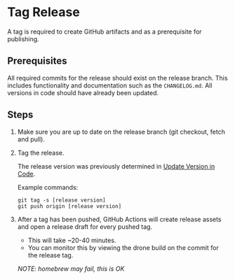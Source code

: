 # Tag Release

A tag is required to create GitHub artifacts and as a prerequisite for publishing.

## Prerequisites

All required commits for the release should exist on the release branch. This includes functionality and documentation such as the `CHANGELOG.md`. All versions in code should have already been updated.

## Steps

1. Make sure you are up to date on the release branch (git checkout, fetch and pull).

2. Tag the release.

    The release version was previously determined in [Update Version in Code](./2-update-version-in-code.md).

    Example commands:

    ```
    git tag -s [release version]
    git push origin [release version]
    ```

3. After a tag has been pushed, GitHub Actions will create release assets and open a release draft for every pushed tag.

    - This will take ~20-40 minutes.
    - You can monitor this by viewing the drone build on the commit for the release tag.

    *NOTE: homebrew may fail, this is OK*